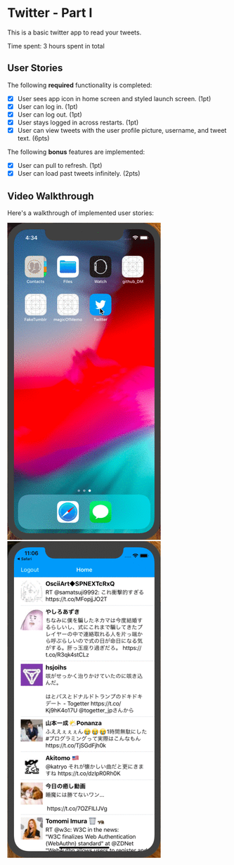# Twitter - Part I

This is a basic twitter app to read your tweets.

Time spent: 3 hours spent in total

## User Stories

The following **required** functionality is completed:

- [x] User sees app icon in home screen and styled launch screen. (1pt)
- [x] User can log in. (1pt)
- [x] User can log out. (1pt)
- [x] User stays logged in across restarts. (1pt)
- [x] User can view tweets with the user profile picture, username, and tweet text. (6pts)

The following **bonus** features are implemented:

- [x] User can pull to refresh. (1pt)
- [x] User can load past tweets infinitely. (2pts)

## Video Walkthrough

Here's a walkthrough of implemented user stories:

<img src='https://github.com/Kazutaka333/twitter_ios_client/blob/master/screenshot.gif?raw=true' title='Video Walkthrough' width='' alt='Video Walkthrough' />
<img src='https://github.com/Kazutaka333/twitter_ios_client/blob/master/screenshot_bonus.gif?raw=true' title='Video Walkthrough' width='' alt='Video Walkthrough' />
